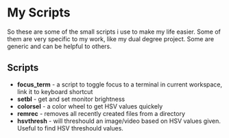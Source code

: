 # My Scripts

So these are some of the small scripts i use to make my life easier.
Some of them are very specific to my work, like my dual degree project. Some are generic and can be helpful to others.

## Scripts

* __focus_term__ -  a script to toggle focus to a terminal in current workspace, link it to keyboard shortcut
* __setbl__ - get and set monitor brightness
* __colorsel__ - a color wheel to get HSV values quickely
* __remrec__ - removes all recently created files from a directory
* __hsvthresh__ - will threshould an image/video based on HSV values given. Useful to find HSV threshould values.
